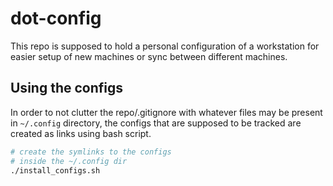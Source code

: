 # dot-config

This repo is supposed to hold a personal configuration of a workstation for easier setup of new machines or sync between different machines.

## Using the configs

In order to not clutter the repo/.gitignore with whatever files may be present in `~/.config` directory, the configs that are supposed to be tracked are created as links using bash script.

```bash
# create the symlinks to the configs
# inside the ~/.config dir
./install_configs.sh
```
